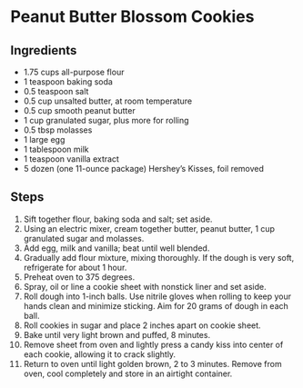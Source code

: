 # Peanut Butter Blossom Cookies

## Ingredients

- 1.75 cups all-purpose flour
- 1 teaspoon baking soda
- 0.5 teaspoon salt
- 0.5 cup unsalted butter, at room temperature
- 0.5 cup smooth peanut butter
- 1 cup granulated sugar, plus more for rolling
- 0.5 tbsp molasses
- 1 large egg
- 1 tablespoon milk
- 1 teaspoon vanilla extract
- 5 dozen (one 11-ounce package) Hershey’s Kisses, foil removed

## Steps

1. Sift together flour, baking soda and salt; set aside.
2. Using an electric mixer, cream together butter, peanut butter, 1 cup granulated sugar and molasses.
3. Add egg, milk and vanilla; beat until well blended.
4. Gradually add flour mixture, mixing thoroughly. If the dough is very soft, refrigerate for about 1 hour.
5. Preheat oven to 375 degrees.
6. Spray, oil or line a cookie sheet with nonstick liner and set aside.
7. Roll dough into 1-inch balls. Use nitrile gloves when rolling to keep your hands clean and minimize sticking. Aim for 20 grams of dough in each ball.
8. Roll cookies in sugar and place 2 inches apart on cookie sheet.
9. Bake until very light brown and puffed, 8 minutes.
10. Remove sheet from oven and lightly press a candy kiss into center of each cookie, allowing it to crack slightly.
11. Return to oven until light golden brown, 2 to 3 minutes. Remove from oven, cool completely and store in an airtight container.
